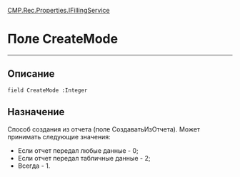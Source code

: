 ﻿---
Link: CMP.Rec.Properties.IFillingService.@CreateMode
---

<!---  Навигация
[Имя проекта](#) :
-->
[CMP.Rec.Properties.IFillingService](Default)

# Поле CreateMode
---

## Описание

    field CreateMode :Integer

<!--
## Аргументы{#Args}

### Аргумент1

Описание аргумента 1
-->

## Назначение

Способ создания из отчета (поле СоздаватьИзОтчета). Может принимать следующие значения:
* Если отчет передал любые данные - 0;
* Если отчет передал табличные данные - 2;
* Всегда - 1.

<!--
## Пример

    CreateMode...
-->

